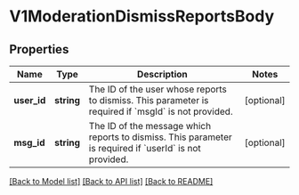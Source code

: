 # V1ModerationDismissReportsBody

## Properties
Name | Type | Description | Notes
------------ | ------------- | ------------- | -------------
**user_id** | **string** | The ID of the user whose reports to dismiss. This parameter is required if &#x60;msgId&#x60; is not provided. | [optional] 
**msg_id** | **string** | The ID of the message which reports to dismiss. This parameter is required if &#x60;userId&#x60; is not provided. | [optional] 

[[Back to Model list]](../../README.md#documentation-for-models) [[Back to API list]](../../README.md#documentation-for-api-endpoints) [[Back to README]](../../README.md)

